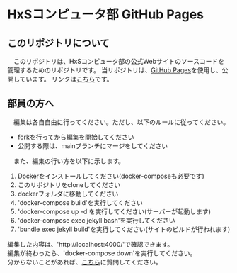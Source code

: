 # HxSコンピュータ部 GitHub Pages

## このリポジトリについて
　このリポジトリは、HxSコンピュータ部の公式Webサイトのソースコードを管理するためのリポジトリです。
当リポジトリは、[GitHub Pages](https://pages.github.com/)を使用し、公開しています。
リンクは[こちら](https://oithxs.github.io/)です。


## 部員の方へ
　編集は各自自由に行ってください。ただし、以下のルールに従ってください。
- forkを行ってから編集を開始してください
- 公開する際は、mainブランチにマージをしてください

　また、編集の行い方を以下に示します。
1. Dockerをインストールしてください(docker-composeも必要です)
2. このリポジトリをcloneしてください
3. dockerフォルダに移動してください
4. 'docker-compose build'を実行してください
5. 'docker-compose up -d'を実行してください(サーバーが起動します)
6. 'docker-compose exec jekyll bash'を実行してください
7. 'bundle exec jekyll build'を実行してください(サイトのビルドが行われます)

  編集した内容は、'http://localhost:4000/'で確認できます。<br>
  編集が終わったら、'docker-compose down'を実行してください。<br>
  分からないことがあれば、[こちら](https://twitter.com/sho037git)に質問してください。